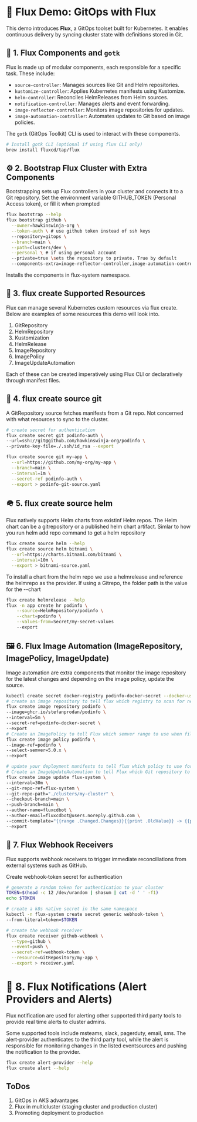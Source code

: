 # 🚀 Flux Demo: GitOps with Flux

This demo introduces **Flux**, a GitOps toolset built for Kubernetes. It enables continuous delivery by syncing cluster state with definitions stored in Git.

## 🧩 1. Flux Components and `gotk`

Flux is made up of modular components, each responsible for a specific task. These include:

- `source-controller`: Manages sources like Git and Helm repositories.
- `kustomize-controller`: Applies Kubernetes manifests using Kustomize.
- `helm-controller`: Reconciles HelmReleases from Helm sources.
- `notification-controller`: Manages alerts and event forwarding.
- `image-reflector-controller`: Monitors image repositories for updates.
- `image-automation-controller`: Automates updates to Git based on image policies.

The `gotk` (GitOps Toolkit) CLI is used to interact with these components.

```bash
# Install gotk CLI (optional if using flux CLI only)
brew install fluxcd/tap/flux
```

## ⚙️ 2. Bootstrap Flux Cluster with Extra Components
Bootstrapping sets up Flux controllers in your cluster and connects it to a Git repository.
Set the environment variable GITHUB_TOKEN (Personal Access token), or fill it when prompted
```bash
flux bootstrap --help 
flux bootstrap github \
  --owner=hawkinswinja-org \
  --token-auth \ # use github token instead of ssh keys
  --repository=gitops \
  --branch=main \
  --path=clusters/dev \
  --personal \ # if using personal account
  --private=true \sets the repository to private. True by default
  --components-extra=image-reflector-controller,image-automation-controller
```
Installs the components in flux-system namespace.

## 🔧 3. flux create Supported Resources
Flux can manage several Kubernetes custom resources via flux create. Below are examples of some resources this demo will look into.

1. GitRepository
2. HelmRepository
3. Kustomization
4. HelmRelease
5. ImageRepository
6. ImagePolicy
7. ImageUpdateAutomation

Each of these can be created imperatively using Flux CLI or declaratively through manifest files.

## 🧬 4. flux create source git
A GitRepository source fetches manifests from a Git repo. Not concerned with what resources to sync to the cluster.
```bash
# create secret for authentication
flux create secret git podinfo-auth \
--url=ssh://git@github.com/hawkinswinja-org/podinfo \
--private-key-file=./.ssh/id_rsa --export 

flux create source git my-app \
  --url=https://github.com/my-org/my-app \
  --branch=main \
  --interval=1m \
  --secret-ref podinfo-auth \
  --export > podinfo-git-source.yaml
```
## 🪖 5. flux create source helm
Flux natively supports Helm charts from existinf Helm repos. The Helm chart can be a gitrepository or a published helm chart artifact. Simlar to how you run helm add repo command to get a helm repository
```bash
flux create source helm --help
flux create source helm bitnami \
  --url=https://charts.bitnami.com/bitnami \
  --interval=10m \
  --export > bitnami-source.yaml
```
To install a chart from the helm repo we use a helmrelease and reference the helmrepo as the provider. If using a Gitrepo, the folder path is the value for the --chart
```bash
flux create helmrelease --help
flux -n app create hr podinfo \
    --source=HelmRepository/podinfo \
    --chart=podinfo \
    --values-from=Secret/my-secret-values
    --export
```

## 🖼️ 6. Flux Image Automation (ImageRepository, ImagePolicy, ImageUpdate)
Image automation are extra components that monitor the image repository for the latest changes and depending on the image policy, update the source.
```bash
kubectl create secret docker-registry podinfo-docker-secret --docker-username=user --docker-password=password
# create an image repository to tell flux which registry to scan for new tags
flux create image repository podinfo \
--image=ghcr.io/stefanprodan/podinfo \
--interval=5m \
--secret-ref=podinfo-docker-secret \
--export
# Create an ImagePolicy to tell Flux which semver range to use when filtering tags
flux create image policy podinfo \
--image-ref=podinfo \
--select-semver=5.0.x \
--export

# update your deployment manifests to tell flux which policy to use for image update  # {"$imagepolicy": "flux-system:podinfo"}
# Create an ImageUpdateAutomation to tell Flux which Git repository to write image updates to
flux create image update flux-system \
--interval=30m \
--git-repo-ref=flux-system \
--git-repo-path="./clusters/my-cluster" \
--checkout-branch=main \
--push-branch=main \
--author-name=fluxcdbot \
--author-email=fluxcdbot@users.noreply.github.com \
--commit-template="{{range .Changed.Changes}}{{print .OldValue}} -> {{println .NewValue}}{{end}}" \
--export
```

## 📡 7. Flux Webhook Receivers
Flux supports webhook receivers to trigger immediate reconciliations from external systems such as GitHub.

Create webhook-token secret for authentication
```sh
# generate a random token for authentication to your cluster
TOKEN=$(head -c 12 /dev/urandom | shasum | cut -d ' ' -f1)
echo $TOKEN

# create a k8s native secret in the same namespace
kubectl -n flux-system create secret generic webhook-token \
--from-literal=token=$TOKEN

# create the webhook receiver
flux create receiver github-webhook \
  --type=github \
  --event=push \
  --secret-ref=webhook-token \
  --resource=GitRepository/my-app \
  --export > receiver.yaml
```

# 🚨 8. Flux Notifications (Alert Providers and Alerts)
Flux notification are used for alerting other supported third party tools to provide real time alerts to cluster admins.

Some supported tools include msteams, slack, pagerduty, email, sms.
The alert-provider authenticates to the third party tool, while the alert is responsible for monitoring changes in the listed eventsources and pushing the notification to the provider.

```bash
flux create alert-provider --help
flux create alert --help
```

## ToDos
1. GitOps in AKS advantages
2. Flux in multicluster (staging cluster and production cluster)
3. Promoting deployment to production
